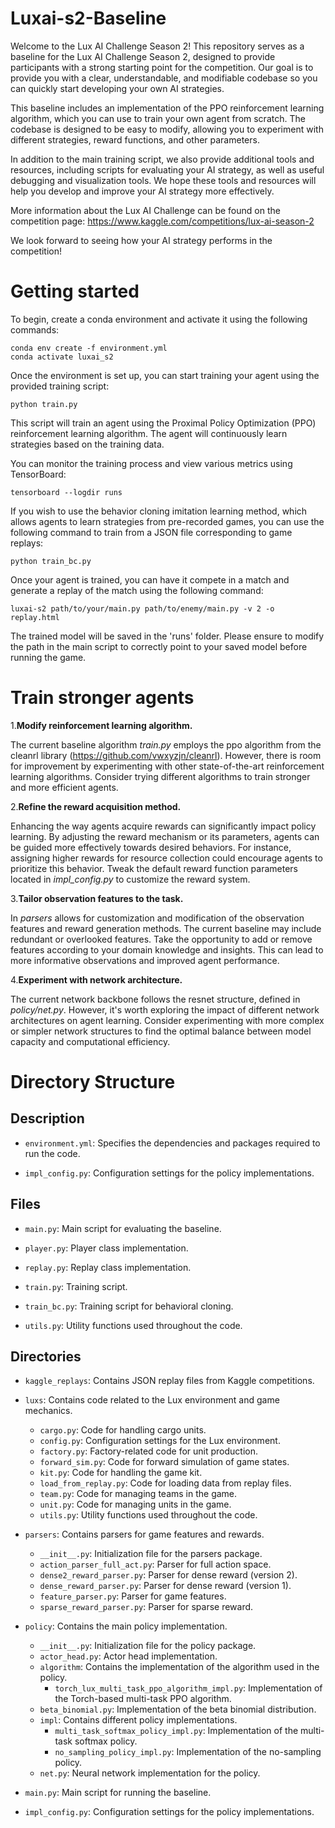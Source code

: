 # Luxai-s2-Baseline
Welcome to the Lux AI Challenge Season 2! This repository serves as a baseline for the Lux AI Challenge Season 2, designed to provide participants with a strong starting point for the competition. Our goal is to provide you with a clear, understandable, and modifiable codebase so you can quickly start developing your own AI strategies.

This baseline includes an implementation of the PPO reinforcement learning algorithm, which you can use to train your own agent from scratch. The codebase is designed to be easy to modify, allowing you to experiment with different strategies, reward functions, and other parameters.

In addition to the main training script, we also provide additional tools and resources, including scripts for evaluating your AI strategy, as well as useful debugging and visualization tools. We hope these tools and resources will help you develop and improve your AI strategy more effectively.

More information about the Lux AI Challenge can be found on the competition page: https://www.kaggle.com/competitions/lux-ai-season-2

We look forward to seeing how your AI strategy performs in the competition!

# Getting started
To begin, create a conda environment and activate it using the following commands:
```
conda env create -f environment.yml
conda activate luxai_s2
```
Once the environment is set up, you can start training your agent using the provided training script:
```
python train.py
```
This script will train an agent using the Proximal Policy Optimization (PPO) reinforcement learning algorithm. The agent will continuously learn strategies based on the training data.

You can monitor the training process and view various metrics using TensorBoard:
```
tensorboard --logdir runs
```
If you wish to use the behavior cloning imitation learning method, which allows agents to learn strategies from pre-recorded games, you can use the following command to train from a JSON file corresponding to game replays:
```
python train_bc.py
```
Once your agent is trained, you can have it compete in a match and generate a replay of the match using the following command:
```
luxai-s2 path/to/your/main.py path/to/enemy/main.py -v 2 -o replay.html
```
The trained model will be saved in the 'runs' folder. Please ensure to modify the path in the main script to correctly point to your saved model before running the game.

# Train stronger agents
1.**Modify reinforcement learning algorithm.** 

The current baseline algorithm *train.py* employs the ppo algorithm from the cleanrl library (https://github.com/vwxyzjn/cleanrl). However, there is room for improvement by experimenting with other state-of-the-art reinforcement learning algorithms. Consider trying different algorithms to train stronger and more efficient agents.

2.**Refine the reward acquisition method.** 

Enhancing the way agents acquire rewards can significantly impact policy learning. By adjusting the reward mechanism or its parameters, agents can be guided more effectively towards desired behaviors. For instance, assigning higher rewards for resource collection could encourage agents to prioritize this behavior. Tweak the default reward function parameters located in *impl_config.py* to customize the reward system.

3.**Tailor observation features to the task.** 

In *parsers* allows for customization and modification of the observation features and reward generation methods. The current baseline may include redundant or overlooked features. Take the opportunity to add or remove features according to your domain knowledge and insights. This can lead to more informative observations and improved agent performance.

4.**Experiment with network architecture.** 

The current network backbone follows the resnet structure, defined in *policy/net.py*. However, it's worth exploring the impact of different network architectures on agent learning. Consider experimenting with more complex or simpler network structures to find the optimal balance between model capacity and computational efficiency.

# Directory Structure
## Description

- `environment.yml`: Specifies the dependencies and packages required to run the code.

- `impl_config.py`: Configuration settings for the policy implementations.

## Files

- `main.py`: Main script for evaluating the baseline.

- `player.py`: Player class implementation.

- `replay.py`: Replay class implementation.

- `train.py`: Training script.

- `train_bc.py`: Training script for behavioral cloning.

- `utils.py`: Utility functions used throughout the code.

## Directories

- `kaggle_replays`: Contains JSON replay files from Kaggle competitions.

- `luxs`: Contains code related to the Lux environment and game mechanics.
  - `cargo.py`: Code for handling cargo units.
  - `config.py`: Configuration settings for the Lux environment.
  - `factory.py`: Factory-related code for unit production.
  - `forward_sim.py`: Code for forward simulation of game states.
  - `kit.py`: Code for handling the game kit.
  - `load_from_replay.py`: Code for loading data from replay files.
  - `team.py`: Code for managing teams in the game.
  - `unit.py`: Code for managing units in the game.
  - `utils.py`: Utility functions used throughout the code.


- `parsers`: Contains parsers for game features and rewards.
  - `__init__.py`: Initialization file for the parsers package.
  - `action_parser_full_act.py`: Parser for full action space.
  - `dense2_reward_parser.py`: Parser for dense reward (version 2).
  - `dense_reward_parser.py`: Parser for dense reward (version 1).
  - `feature_parser.py`: Parser for game features.
  - `sparse_reward_parser.py`: Parser for sparse reward.


- `policy`: Contains the main policy implementation.
  - `__init__.py`: Initialization file for the policy package.
  - `actor_head.py`: Actor head implementation.
  - `algorithm`: Contains the implementation of the algorithm used in the policy.
    - `torch_lux_multi_task_ppo_algorithm_impl.py`: Implementation of the Torch-based multi-task PPO algorithm.
  - `beta_binomial.py`: Implementation of the beta binomial distribution.
  - `impl`: Contains different policy implementations.
    - `multi_task_softmax_policy_impl.py`: Implementation of the multi-task softmax policy.
    - `no_sampling_policy_impl.py`: Implementation of the no-sampling policy.
  - `net.py`: Neural network implementation for the policy.

- `main.py`: Main script for running the baseline.

- `impl_config.py`: Configuration settings for the policy implementations.
